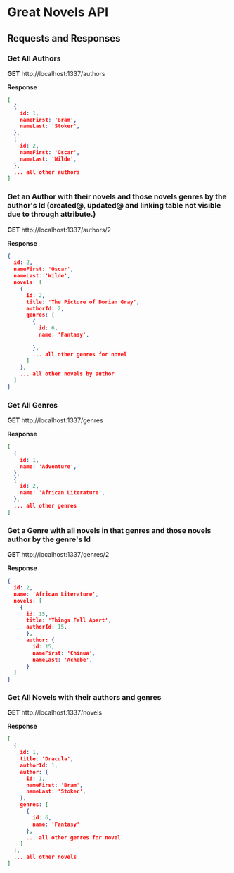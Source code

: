# Great Novels API

## Requests and Responses

### Get All Authors

**GET** http://localhost:1337/authors

**Response**
```JSON
[
  {
    id: 1,
    nameFirst: 'Bram',
    nameLast: 'Stoker',
  },
  {
    id: 2,
    nameFirst: 'Oscar',
    nameLast: 'Wilde',
  },
  ... all other authors
]
```
### Get an Author with their novels and those novels genres by the author's Id (created@, updated@ and linking table not visible due to through attribute.)

**GET** http://localhost:1337/authors/2

**Response**
```JSON
{
  id: 2,
  nameFirst: 'Oscar',
  nameLast: 'Wilde',
  novels: [
    {
      id: 2,
      title: 'The Picture of Dorian Gray',
      authorId: 2,
      genres: [
        {
          id: 6,
          name: 'Fantasy',
          
        },
        ... all other genres for novel
      ]
    },
    ... all other novels by author
  ]
}
```

### Get All Genres

**GET** http://localhost:1337/genres

**Response**
```JSON
[
  {
    id: 1,
    name: 'Adventure',
  },
  {
    id: 2,
    name: 'African Literature',
  },
  ... all other genres
]
```
### Get a Genre with all novels in that genres and those novels author by the genre's Id

**GET** http://localhost:1337/genres/2

**Response**
```JSON
{
  id: 2,
  name: 'African Literature',
  novels: [
    {
      id: 15,
      title: 'Things Fall Apart',
      authorId: 15,
      },
      author: {
        id: 15,
        nameFirst: 'Chinua',
        nameLast: 'Achebe',
      }
  ]
}
```
### Get All Novels with their authors and genres

**GET** http://localhost:1337/novels

**Response**
```JSON
[
  {
    id: 1,
    title: 'Dracula',
    authorId: 1,
    author: {
      id: 1,
      nameFirst: 'Bram',
      nameLast: 'Stoker',
    },
    genres: [
      {
        id: 6,
        name: 'Fantasy'
      },
      ... all other genres for novel
    ]
  },
  ... all other novels
]
```
